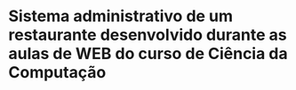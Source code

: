 #  Sistema  administrativo de um restaurante desenvolvido durante as aulas de WEB do curso de Ciência da Computação
